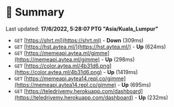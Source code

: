 # 📖 Summary
Last updated: **17/6/2022, 5:28:07 PTG "Asia/Kuala_Lumpur"**

- `GET` [https://shrt.ml](https://shrt.ml) - **Down** (309ms)
- `GET` [https://hst.aytea.ml/](https://hst.aytea.ml/) - **Up** (624ms)
- `GET` [https://memeapi.aytea.ml/gimme](https://memeapi.aytea.ml/gimme) - **Up** (298ms)
- `GET` [https://color.aytea.ml/4b31d6.png](https://color.aytea.ml/4b31d6.png) - **Up** (1419ms)
- `GET` [https://memeapi.aytea14.repl.co/gimme](https://memeapi.aytea14.repl.co/gimme) - **Up** (695ms)
- `GET` [https://teledrivemy.herokuapp.com/dashboard](https://teledrivemy.herokuapp.com/dashboard) - **Up** (232ms)
